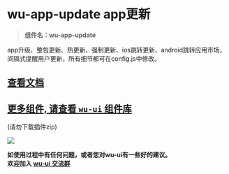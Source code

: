 # wu-app-update app更新

> **组件名：wu-app-update**

app升级、整包更新、热更新、强制更新、ios跳转更新、android跳转应用市场，间隔式提醒用户更新，所有细节都可在config.js中修改。

## [查看文档](https://wu.geeks.ink/zh-CN/components/appUpdate.html)

## [更多组件, 请查看 `wu-ui` 组件库](https://ext.dcloud.net.cn/plugin?name=wu--ui)
(请勿下载插件zip)

<a href="https://ext.dcloud.net.cn/plugin?name=wu--ui">
	<img src="https://wu.geeks.ink/intr.png">
</a>

**如使用过程中有任何问题，或者您对wu-ui有一些好的建议。<br>欢迎加入 [wu-ui 交流群](https://wu.geeks.ink/zh-CN/components/qqFeedBack.html)**